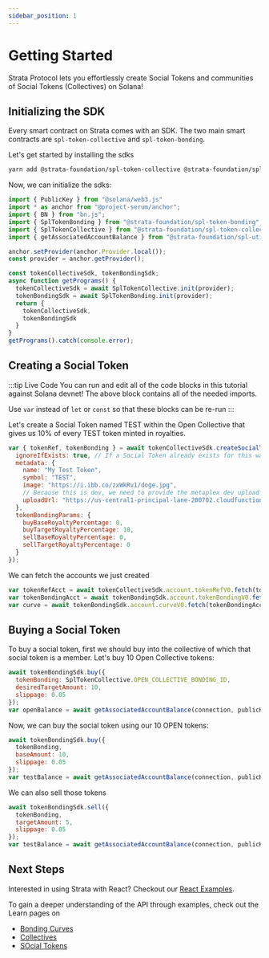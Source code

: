 ```yaml
---
sidebar_position: 1
---
```


# Getting Started

Strata Protocol lets you effortlessly create Social Tokens and communities of Social Tokens (Collectives) on Solana!

## Initializing the SDK

Every smart contract on Strata comes with an SDK. The two main smart contracts are `spl-token-collective` and `spl-token-bonding`.

Let's get started by installing the sdks

```bash
yarn add @strata-foundation/spl-token-collective @strata-foundation/spl-token-bonding
```

Now, we can initialize the sdks:

```jsx
import { PublicKey } from "@solana/web3.js"
import * as anchor from "@project-serum/anchor";
import { BN } from "bn.js";
import { SplTokenBonding } from "@strata-foundation/spl-token-bonding";
import { SplTokenCollective } from "@strata-foundation/spl-token-collective";
import { getAssociatedAccountBalance } from "@strata-foundation/spl-utils";

anchor.setProvider(anchor.Provider.local());
const provider = anchor.getProvider();

const tokenCollectiveSdk, tokenBondingSdk;
async function getPrograms() {
  tokenCollectiveSdk = await SplTokenCollective.init(provider);
  tokenBondingSdk = await SplTokenBonding.init(provider);
  return {
    tokenCollectiveSdk,
    tokenBondingSdk
  }
}
getPrograms().catch(console.error);
```

## Creating a Social Token

:::tip Live Code
You can run and edit all of the code blocks in this tutorial against Solana devnet! The above block contains all of the needed imports.

Use `var` instead of `let` or `const` so that these blocks can be re-run
:::

Let's create a Social Token named TEST within the Open Collective that gives us 10% of every TEST token minted in royalties.

```jsx async name=create_social
var { tokenRef, tokenBonding } = await tokenCollectiveSdk.createSocialToken({
  ignoreIfExists: true, // If a Social Token already exists for this wallet, ignore.
  metadata: {
    name: "My Test Token",
    symbol: "TEST",
    image: "https://i.ibb.co/zxWkRv1/doge.jpg",
    // Because this is dev, we need to provide the metaplex dev upload file url
    uploadUrl: "https://us-central1-principal-lane-200702.cloudfunctions.net/uploadFile2"
  },
  tokenBondingParams: {
    buyBaseRoyaltyPercentage: 0,
    buyTargetRoyaltyPercentage: 10,
    sellBaseRoyaltyPercentage: 0,
    sellTargetRoyaltyPercentage: 0
  }
});
```

We can fetch the accounts we just created

```jsx async name=fetch deps=create_social
var tokenRefAcct = await tokenCollectiveSdk.account.tokenRefV0.fetch(tokenRef);
var tokenBondingAcct = await tokenBondingSdk.account.tokenBondingV0.fetch(tokenBonding);
var curve = await tokenBondingSdk.account.curveV0.fetch(tokenBondingAcct.curve);
```

## Buying a Social Token

To buy a social token, first we should buy into the collective of which that social token is a member. Let's buy 10 Open Collective tokens:

```jsx async name=buy deps=fetch
await tokenBondingSdk.buy({
  tokenBonding: SplTokenCollective.OPEN_COLLECTIVE_BONDING_ID,
  desiredTargetAmount: 10,
  slippage: 0.05
});
var openBalance = await getAssociatedAccountBalance(connection, publicKey, tokenBondingAcct.baseMint);
```

Now, we can buy the social token using our 10 OPEN tokens:

```jsx async name=buy_target deps=fetch
await tokenBondingSdk.buy({
  tokenBonding,
  baseAmount: 10,
  slippage: 0.05
});
var testBalance = await getAssociatedAccountBalance(connection, publicKey, tokenBondingAcct.targetMint);
```

We can also sell those tokens

```jsx async name=sell_target deps=fetch
await tokenBondingSdk.sell({
  tokenBonding,
  targetAmount: 5,
  slippage: 0.05
});
var testBalance = await getAssociatedAccountBalance(connection, publicKey, tokenBondingAcct.targetMint);
```

## Next Steps

Interested in using Strata with React? Checkout our [React Examples](./react).

To gain a deeper understanding of the API through examples, check out the Learn pages on

  * [Bonding Curves](./learn/bonding_curves)
  * [Collectives](./learn/bonding_curves)
  * [SOcial Tokens](./learn/bonding_curves)
